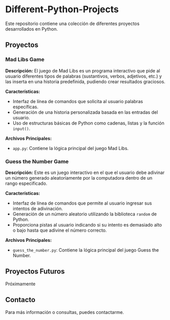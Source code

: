 # Different-Python-Projects
Este repositorio contiene una colección de diferentes proyectos desarrollados en Python.

## Proyectos

### Mad Libs Game

**Descripción:**
El juego de Mad Libs es un programa interactivo que pide al usuario diferentes tipos de palabras (sustantivos, verbos, adjetivos, etc.) y las inserta en una historia predefinida, pudiendo crear resultados graciosos.

**Características:**
- Interfaz de línea de comandos que solicita al usuario palabras específicas.
- Generación de una historia personalizada basada en las entradas del usuario.
- Uso de estructuras básicas de Python como cadenas, listas y la función `input()`.

**Archivos Principales:**
- `app.py`: Contiene la lógica principal del juego Mad Libs.

### Guess the Number Game

**Descripción:**
Este es un juego interactivo en el que el usuario debe adivinar un número generado aleatoriamente por la computadora dentro de un rango especificado.

**Características:**
- Interfaz de línea de comandos que permite al usuario ingresar sus intentos de adivinación.
- Generación de un número aleatorio utilizando la biblioteca `random` de Python.
- Proporciona pistas al usuario indicando si su intento es demasiado alto o bajo hasta que adivine el número correcto.

**Archivos Principales:**
- `guess_the_number.py`: Contiene la lógica principal del juego Guess the Number.

## Proyectos Futuros

Próximamente

## Contacto
Para más información o consultas, puedes contactarme.
